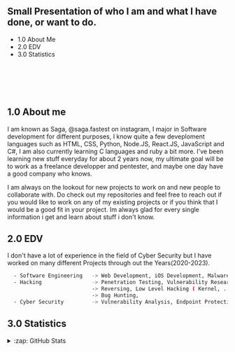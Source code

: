 
## Small Presentation of who I am and what I have done, or want to do.
- 1.0  About Me
- 2.0  EDV
- 3.0  Statistics

<br><br><br><br>


## 1.0 About me
I am  known as Saga, @saga.fastest on instagram, I major in Software development for different purposes, I know quite a few deveploment languages such as HTML, CSS, Python, Node.JS, React.JS, JavaScript and C#, I am also currently learning C languages and ruby a bit more. I've been learning new stuff everyday for about 2 years now, my ultimate goal will be to work as a freelance developper and pentester, and maybe one day have a good company who knows.

I am always on the lookout for new projects to work on and new people to collaborate with. Do check out my repositories and feel free to reach out if you would like to work on any of my existing projects or if you think that I would be a good fit in your project. Im always glad for every single information i get and learn about stuff i don't know.

## 2.0 EDV
I don't have a lot of experience in the field of Cyber Security but I have worked on many 
different Projects through out the Years(2020-2023).

```bash
  - Software Engineering   -> Web Development, iOS Development, Malware Development, MacOS Development
  - Hacking                -> Penetration Testing, Vulnerability Research, Info Gathering
                           -> Reversing, Low Level Hacking ( Kernel, ...)
                           -> Bug Hunting,
  - Cyber Security         -> Vulnerability Analysis, Endpoint Protection, Network Security
```

## 3.0 Statistics
<details>
  <summary>:zap: GitHub Stats</summary>
<img align="center" src="https://github-readme-stats.vercel.app/api?username=saga0100&show_icons=true&include_all_commits=true&show_icons=true&title_color=fff&icon_color=f0f0f0&text_color=f0f0f0&bg_color=151b22&hide_border=true" alt="Statistics." />
  <img align="center" src="https://github-readme-stats.vercel.app/api/top-langs/?username=saga0100&show_icons=true&show_icons=true&title_color=&icon_color=f0f0f0&text_color=f0f0f0&bg_color=151b22&hide_border=true" alt="Statistics." />
</details>

